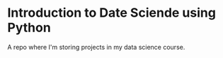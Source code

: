 # Introduction to Date Sciende using Python

A repo where  I'm storing projects in my data science course. 